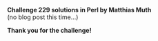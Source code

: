 **Challenge 229 solutions in Perl by Matthias Muth**
<br/>
(no blog post this time...)

**Thank you for the challenge!**
